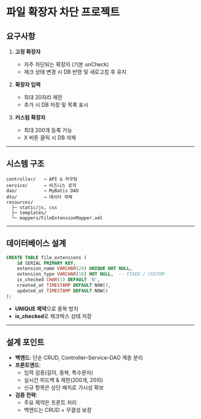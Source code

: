 # 파일 확장자 차단 프로젝트

## 요구사항

1. **고정 확장자**

   * 자주 차단되는 확장자 (기본 unCheck)
   * 체크 상태 변경 시 DB 반영 및 새로고침 후 유지

2. **확장자 입력**

   * 최대 20자리 제한
   * 추가 시 DB 저장 및 목록 표시

3. **커스텀 확장자**

   * 최대 200개 등록 가능
   * X 버튼 클릭 시 DB 삭제

---

## 시스템 구조

```
controller/   → API & 라우팅
service/      → 비즈니스 로직
dao/          → MyBatis DAO
dto/          → 데이터 객체
resources/
  ├─ static/js, css
  ├─ templates/
  └─ mappers/FileExtensionMapper.xml
```

---

## 데이터베이스 설계

```sql
CREATE TABLE file_extensions (
    id SERIAL PRIMARY KEY,
    extension_name VARCHAR(20) UNIQUE NOT NULL,
    extension_type VARCHAR(10) NOT NULL,  -- FIXED / CUSTOM
    is_checked CHAR(1) DEFAULT 'N',
    created_at TIMESTAMP DEFAULT NOW(),
    updated_at TIMESTAMP DEFAULT NOW()
);
```

- **UNIQUE 제약**으로 중복 방지
- **is\_checked**로 체크박스 상태 저장

---

## 설계 포인트

- **백엔드**: 단순 CRUD, Controller–Service–DAO 계층 분리
- **프론트엔드**:
  - 입력 검증(길이, 중복, 특수문자)
  - 실시간 피드백 & 제한(200개, 20자)
  - 신규 항목은 상단 배치로 가시성 확보
- **검증 전략**:
  - 주요 제약은 프론트 처리
  - 백엔드는 CRUD + 무결성 보장


